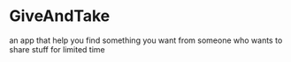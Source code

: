 # GiveAndTake
an app that help you find something you want from someone who wants to share stuff for limited time
